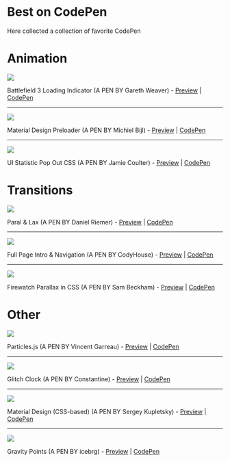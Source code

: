 # Best on CodePen
Here collected a collection of favorite CodePen

# Animation

![](https://lh3.googleusercontent.com/9v88r4sTJD2Na5j9VjXIHAC_lwAa_XTaAlTlvTvtOTUjwbvtN2A85mVlf4pdnggUXFmX1O1blUFlqjISig9CDyhXfCEjrOB4p5H6Qa9g-JpFanjT7TJps89W45VEQ5t1tuSBpKoQJ-D7gyrXpNfkAymwE52hBNmYESKqaAea9fyz-uz4YBs3PjFuN0izsSKYrZ7vO_vzvWW_sC3UGw_zDOLFAkhxCyewY4RvRFThi9mHwBtTe2SA3dLVerQjYI-tEZoq6t8cJFkZJF-mcWzVPd8JRjIH9uKuvM5YsBe-OO6U1XUj4zplsYYpFhMXVU4xTyfCBKaMusudGkasrzSbM79E7EA0zNycHTbSADNxAWsKrM7S0Z1vh_ghtmPsVx8ltJv2CwBe_3V7ZHByYM4ZLXwVlTMxNHIUeW1szSlXG5NWGiRUyOvrf5c2dQtTTMITDnc7-bu3sWDK0ogr1JqXwdspGOiLyEwy02Dy5RrAzH7VrNvfUSeW1YFNz-70AFkFe1Js7eZrYsPGMN_u0-CNEd1bWYFiY2x6TGag-HfEEMnqVcZWzmxlWQqeSNc9uC61UKoGX_dxNZbDK9oUQJmOs-sIFLra8e3HhlfipbT76ygm-C9ybA=w760-h450-no)

Battlefield 3 Loading Indicator (A PEN BY Gareth Weaver) - [Preview](https://codepen.io/garethdweaver/full/zdElu/)  |  [CodePen](https://codepen.io/garethdweaver/pen/zdElu) 

---

![](https://lh3.googleusercontent.com/bH9PY-YcJjdVKqvftpW6TYsQmWG1zDyRXjFEw7mlA4DnDxQcg6rpoiAKM3ogLJqNUElGEBIbDWuJPrs-Dyj69PRWtHMdWUIWD5Wn9A3eGzd5cUBjunvNoxh5vgeYBvsGA5a8gKX198OrN98aZqHYNH6r8hqzPnjIq_mu4WWRTdkN_yDO3G_h2UNVsLk_QX40QePfzXTVlvFENWCivoQnQn0ECl3QA_Bmw50WYxjMckj6wprpBAKguQjTv1LkjjqvC02-Uwx8pyRWxCmV5bcZnjK-zXripM618c2G2aHDT2oMWB3R5ss4fSqcmLdzrM8rz7dA_xGyeP68Rg3OlsuNNo4POm6kPNRI0x0HoEOHIgUc7GJGoF1IYQiax-UD3LaFgFCap9h9_ICw0qz4dreJiALwhkqr3KsdjwUYcGJAVKQdPnasSMQdI-UCpOB6vzzrA1bV0n4s_EeiY5fGT7a-IJ-sZcf-rEAcQvLdnxGl13ErjjCdUjHr5S5kB6MTQkr6cnihye-nTj9bzixmTp4r9PyNiZxENsj3I3MovqHtX3UdaUZX3vC_yqjJqtXfVM6MUOp6NiSax7o0xZ4y07wRTgzLgZcYaqQ3IEhNowCrCzYxHbUuHQ=w760-h450-no)

Material Design Preloader (A PEN BY Michiel Bijl) - [Preview](https://codepen.io/Michiel/full/ogXrBX/)  |  [CodePen](https://codepen.io/Michiel/pen/ogXrBX)

---

![](https://lh3.googleusercontent.com/nWlK9-xpCyBuTGgMJ_hKt3OD0vlcYfdHXJ7WglmYhzKbIewBMuHKRZk4oK9pJn26p0Iwmhr0ZEsCh_RrtMzrSPtd0mcrKv8dVdYTytmDUOBmmHncCj5V0Qom9uGb0KlQ9GuP3zrG56aAVBdLPsXa8tNk4dd62IT7c0Tx6CmUH40_l0JFkeoxLo-QwtJCuLGkRuTUDvA7hhw0Muf2U-ZrURejqHJtxCebCdWgZKY93Dy_jOz7REROcgcWQE98_YtfVK-V2gmuAmTPs_besl65kTrjKgvBuJraTPUJAV4HqymVV3ELYcSkDi8RV2QPjkdgo-C-qvsN8Y0Yd0rqM8eNAN0zHakYutrXmGX7c_4GKL4HJV57pQl7wJd9AiY1L7Cw-C8u7IdqtHY7VH-4aAAMBog6ACvDrzqSQ1NgdDb7E9ugPYw39OnfthFfzlyeXaOwEQGPGh0XL9nH_GA7sdKduOKMrejiU8wl0YyG4SZbZkWLZu_sRcypwdtciE5ZzRzyNhR5v-8-sIrczw9tg1Jwc40meY-u8GyMaxfx9Jz54pXRl-SmA_GZoQUcJTFNUqDUR3vA4dsCfbkHK39-arXPFEg26DZ2Happy0UQoC2Hc4yfAyrGZQ=w760-h450-no)

UI Statistic Pop Out CSS (A PEN BY Jamie Coulter) - [Preview](https://codepen.io/jcoulterdesign/full/jExQGd/)  |  [CodePen](https://codepen.io/jcoulterdesign/pen/jExQGd)

# Transitions

![](https://lh3.googleusercontent.com/QaLnmfFjX6x56OFtEQ-4TsRTVFOr74G87gKPuA5yuGGDw9t-a47vJaUUzhp4wJB4yRqvJtLO49yQIr-3afCQOajkFSXEuKXEq9STQ7jamsYKzibXbi_zvRjzv8mZzjdQFkl0dp5lLu6ul_bBt1CyPd1zmh2hcG41ZGlmYUqPHHvq8CEvbqkZ7bJkFuSNOayMhnMdTy607fb-fFCTBwW0horagIhUb873AaXwMqBl6dvblMQMudj1sox9v7nZSEH7_7LiMe-XRJK4kurD_3mLiIxz-Aol3FIjNz4dhDP9kJys8MwrXZvHLOTC2k4oT0N2IaqyrpfObxG2LSwevnq61OQEh0rVq7ZrsdGjf3Q2j0SM5cQdhq8ghy6zNdm9bQhAWCTPUGOox8YXaYdu2lX23uISG9Ep_uLt3KWQ_ije7nxSrfbV1pulCdcvte0ndgYfMjeJtxjGOwe1Zxap4pDYSTpY8Py9r4xQPjxire3d-LiPBjk1t223hjV2U6-Qo7SX7Wdq668lJc_y9Bykjlz5UbFZvTtfEzcoP1GZSH7Os2ryaGXcvUMkFxucw7okp3XVcO9gSTqleSfuDz3S66eAcxFRB_owJRM2EiFlQoPMWvhSge-nYA=w760-h450-no)

Paral & Lax (A PEN BY Daniel Riemer) - [Preview](https://codepen.io/zitrusfrisch/full/bJwhk/)  |  [CodePen](https://codepen.io/zitrusfrisch/pen/bJwhk)

---

![](https://lh3.googleusercontent.com/FlYOaGLp5b3b8qdg1L5CNUA9DJRsfq2LnFk6HFM4vfSxWtUxAsxrIL_x3xjsfClqpUh8_yvj5kdHdMoYDqUBA4cChC9KherYnxX1uTPj2jmAetrYklqrb8PdlL-0gykIX7WA3HjPnz3EI1ykZwELcw5cY0yT8vSBS5ZOkHnbZm8WK-EqdMcq-O7VLQ8DGkCacxh3pxiWMugn76fEMlBDuJiCO7tmYG6m_NynHhmz8cMwDEk7fII20USA_cSmMARi7fl5H5e-_qQSLalR6JpL5Wv7DtBIYzAyOz9fAOsigATlxNTyMUX_F9eEltza_tdCU-UbxPEbBGmAqi5aBgQduBfuTGKex6GJLeHE3bSbzQ25XzxdxSzLH-6BESAxnyao4ic2QmZfuW6gONkIPQqLvVA8iGeAauXaRFs4gCaWFG82XRalyrLBofvDk9vgVP3Rq1IIgdZeXzSGZ3ub10GtgNmJ-Ln32NwivtTnHR6KM7M3iz5fqYqvojF7DSM3mjG_rgx-1dMV8LbyVoSLAPmUCEM2VaundXI38fKvQkvljezVDSEw0PKhRdxepZcSGo_cRqIMMjoPXpjW9jc1jrnSmkvOoTVq_tOlIizfHr__7qG4otpHSw=w760-h450-no)

Full Page Intro & Navigation (A PEN BY CodyHouse) - [Preview](https://codepen.io/codyhouse/full/jqomk/)  |  [CodePen](https://codepen.io/codyhouse/pen/jqomk)

---

![](https://lh3.googleusercontent.com/tQRuq73E5tA5MmtsCF6931-RVlS6Y95QUWxDVmj1zRorufJwxx3Ror1VHHwUXt_HuMnFsz5KW0ukZbT3N8bFR3-c4c9LDYNm5DZGwnsWgodoD3SCpwXMpdpE7ybCU9GEtrgnE30kAfnMo3z4HQkSeUsv5VVvrPtvI2Vwpm84VIL-DuK5Q2Il0lOgBbqjoqP23TbxgBxO9fy-rS1NpYE_EzL3I41wSuNUuGyfh6QUxI5FWoeEy2hK1KMP7rfXdHHvwI-PUlPyD_R-76BBSEM-93DiEeFcLP0AnWhyaCg0S7wCbv6M8sMj4ix06vMx_m2RXb07VHRTNcDt7ls8VhRUSXjmc1Fwj4HlgLypcNEHCJzwSSYK_lRatyzcRWZpTno5wgZaV2TDQdrIc9LNlWfcGNYBPSSEfYY_BIkHu3GWc0Ue9QvwZa4KQ39lKet9P_S-0YWp2U0pnTUphacE6SQckI4O9UrFIdR9JQxu6iGsbme4MAPFgDg5kKsb-iEGtsyDr8kOEXzWQqV3p2mmJpwgWsMsLD_1yOh7ZR-bnhkrPpCavpJQmVQkkkRqQ67CvwEfXDM-0oa3MPeN0e4YLB2I642lbaQ31NVgCLj29a4_yQseb_e4bg=w760-h450-no)

Firewatch Parallax in CSS (A PEN BY Sam Beckham) - [Preview](https://codepen.io/samdbeckham/full/OPXPNp/)  |  [CodePen](https://codepen.io/samdbeckham/pen/OPXPNp)

# Other

![](https://lh3.googleusercontent.com/eDpuPASSyWLgKEs3hQbQ7DtoYN7BbOP2Ge0SpDbDHvLEV3daBfzpM9Ly0IlFHNgMTemVSkEdMePsk7Tyyhr-WB-FpOIRXQ58LU3Axr1Zya2HeR-zooh0jB0bBfa-sZkArgO0k0it-Ab2PeGHeLL9Ix1bfPc2eXoXylsJahE3aaiIGv5fJJQRm2uos-qjlUoDxMiCM7KNiUJxFg1sQKWf_Bh-tcbAKoUHqHFSc0mdyUOD1vipM7uPL3Tfxshdnmqnfxb8WfizInqnWy5TTv7sC0vNuOWaJUDp4EqBq44mTP5ejWAE7540sV5zxOjtyXmwHvLoJWDIlj0aQmg9xj8SCh1lmkDOVUjknCwFsDC5HJs-V2gC9jblgB2frHcqUEEYmr_5_ZJcfvieTPgB52Lgke2tUOIxVp6UogD2N4JR7GHsGVMbFRw9aYUeOD5LGZGQEXgOR2bikRmonFzdEvd37T9wjshWUIPMsWbxu0Wr51OETrcPnmTeYsw5iCbZkDQ68um1TAmqeD091W-vsNp9D2Ubb33oGr90YzneIXYIFb7GnNvxGPCAWwerENNSsUHUceLeo29H1HVMLPhCU_XRoShWwK0ZDY_PL4ettu2M5EvrEmrRMQ=w760-h450-no)

Particles.js (A PEN BY Vincent Garreau) - [Preview](https://codepen.io/VincentGarreau/full/pnlso/)  |  [CodePen](https://codepen.io/VincentGarreau/pen/pnlso) 

---

![](https://lh3.googleusercontent.com/c-suYx2ey9KDMzelgiS6fu6w8MtbZsGaKmeUWQdZgsl_qQXfyIcZNfh2pqM-S62s219hw_72eIuENtkMpUKUhpCy_AEKrW32Fw6_l3jFESgWK-jEl6jVjrghQpp1byBVFtF9CDpESI4YAJzLjd32CROVmCRmpbU5PKSsDqAY-My7Y84Yx_BcGobfzN518iIH2fldQWolDmW5SDhaT23jEAlck_HnN1KhvMBxLnkqpfY-81im86Ya7Ne0-RK73l_EwOliiAuXdMGj35SvevJwg1p9c7eorc_sD47MDk7YfO2Odx17RJ1_6OhpMogIP8ofXr5m6X406CM9KvC9lC5QxrOl6jZC8aeGzXJK99bsEqVvaKU7XwD2d3IFGkxvubvRwaMzFrfaflsfHfvZrq2O1Kr17CGhPZce3jV7nJvopLs0ii1_N5Je4Sdny-gu3Ie5owBX6xZNRXLziD2lhTaJb0Lekipfhwwo0jjwN-EMLeOeff9pSGMVyB4UN9_o89zGyeaNXrWg9by7QqfqKlohwfTCerjueeuRD0y8Ct64smbornJHUNsCHgQzTXAG4h7bG6GYyQuHXxvms9Vv8SIVxNenjIHgwIk0XygTH7aDf0MkdAbODw=w760-h450-no)

Glitch Clock (A PEN BY Constantine) - [Preview](https://codepen.io/dats-wassup/full/FsGtu/)  |  [CodePen](https://codepen.io/dats-wassup/pen/FsGtu) 

---

![](https://lh3.googleusercontent.com/cGrliS-Hw6VtDTIgOBRFcbcmPK3_Ta4amvu-IeHnlOkx-C9-Oj13nzPD2D1xuCM_ioUrIpffFQiEfB9Q0sf6nADxMMRgjRCxAcmm162An8w6CKdX4-psy8e9Ds2JZsFhz5IKpoEz56y5v3SA9AnDsj9FRuszxblUHLfBRU8eL8hdsWta5uTTYs6mTd01qieX3CUqQsJ3OyW5xL6XtV8_ZYxP6Qf_7-8Ht227Vu8LeZVRYJ53hZqyT298MzIx6sPPOzLkFrl1N3CGdSWz2he4BH25qbChRfB13U6rjSgelOQGgLDguV7t9YWce1-U4-cb4FZHBDxlVQgK7xKwngvsmbJD_sBwCiAEJOUSMRfUYCRp7H6SyrzjBfdSaZCNbgg9FUMxDMi2_KIIMv0OV6-cNNXUlWxO0G5HPPWLR139kDXYlbeq6ii5IxkzRnDsDjL818Y80_rT3XhgU_4GrajWcLzW3p2Au7zc9o-49mpmabwC_4bJO59FYuYSvqQq7R5_ICriCM7SlM43-OV68AJh1iu2sCexm0hrar4Sbj4vAfiNUd-F6i4xLQBKFjtSDmepeeA1kaGFidmQxXDa-hITvsDZpUajY0OHAmCU8lQGfq4CGHpZ9g=w760-h450-no)

Material Design (CSS-based) (A PEN BY Sergey Kupletsky) - [Preview](https://codepen.io/zavoloklom/full/wtApI/)  |  [CodePen](https://codepen.io/zavoloklom/pen/wtApI) 

---

![](https://lh3.googleusercontent.com/r4rPE2Srygqe0Bd1cH3XgoObyZ5ZDZSiVeUbDMJIPrvBiwNK2GICv5QpvupWGCNx_oopWhI4CkycCM81YPmFZyMZf5Ht_4TE-GQzaHA5rvDA7NgNLT_vgUfsbHHxMDnWNJu8842-O_FBin_1BufWYYTeKwfx2W7rOg19BQrISgLGuyAd8lYywikxzFkgpQRnq0Fxxw7TD7WO2a7-gBSvxhF5rO3f7HFJ6jYjDGUVgoGMOsI3Qn2qjz0muGjAMxQ51xV0Jl9QZOlVrBTCCscmIpL3efa03MXfAv4PUxo1bU0vsHRC9nW5V378lZ85kOYK1C30EmTb7Uk-B5K3N1yflLrK2VXVpT-eBzVMwSvCe2BZZoVQamGwXrut1zdaDjvF_AxzLQWAw4Vj6urD0WjVgZbDBah_9r9eWd1jzScA6qZoYuGSPLjrKW95nEIigc6X2D4ow6kmt-sD2aLw2LTULW3K5BCrdzU64KC-V-m4MvQauIPT4oajAF-2M_1TL_qbqa0rQFjWSpecJCcn4xsvFszlNAMHt6YsuCe4XIBnYLdDMg5w-m_VWXMAbUfsrA74n0fiOPF_n6dsjmnjxsIWwSJxlsYJ3t0xRS36MLicu8Nb52od-A=w760-h450-no)

Gravity Points (A PEN BY icebrg) - [Preview](https://codepen.io/icebrg/full/qEyKYQ/)  |  [CodePen](https://codepen.io/icebrg/pen/qEyKYQ) 
